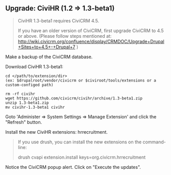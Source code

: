 ## Upgrade: CiviHR (1.2 => 1.3-beta1)

> CiviHR 1.3-beta1 requires CiviCRM 4.5.
>
> If you have an older version of CiviCRM, first upgrade CiviCRM to 4.5 or above.
> (Please follow steps mentioned at:
> http://wiki.civicrm.org/confluence/display/CRMDOC/Upgrade+Drupal+Sites+to+4.5+-+Drupal+7 )

Make a backup of the CiviCRM database.

Download CiviHR 1.3-beta1:

```
cd </path/to/extension/dir>
(ex: $drupalroot/vendor/civicrm or $civiroot/tools/extensions or a custom-configed path)

rm -rf civihr
wget https://github.com/civicrm/civihr/archive/1.3-beta1.zip
unzip 1.3-beta1.zip
mv civihr-1.3-beta1 civihr
```
Goto 'Administer => System Settings => Manage Extension' and click the "Refresh" button.

Install the new CiviHR extensions: hrrecruitment.

> If you use drush, you can install the new extensions on the command-line:
>
> drush cvapi extension.install keys=org.civicrm.hrrecruitment

Notice the CiviCRM popup alert. Click on "Execute the updates".